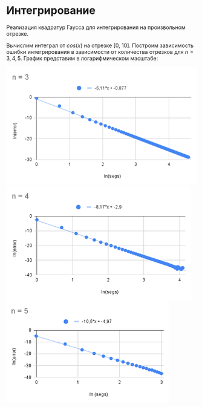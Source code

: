 # Интегрирование
Реализация квадратур Гаусса для интегрирования на произвольном отрезке.

Вычислим интеграл от $cos(x)$ на отрезке [0, 10]. Построим зависимость ошибки интегрирования в зависимости от количества отрезков для $n = 3, 4, 5$. График представим в логарифмическом масштабе:

![Screenshot](pics/n%20%3D%203.png)
![Screenshot](pics/n%20%3D%204.png)
![Screenshot](pics/n%20%3D%205.png)